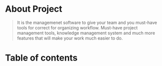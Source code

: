 # About Project

> It is the managemenet software to give your team and you must-have tools for correct for organizing workflow. Must-have project management tools, knowledge management system and much more features that will make your work much easier to do. 

# Table of contents
